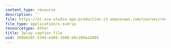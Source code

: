 ```yaml
---
content_type: resource
description: ''
file: https://ol-ocw-studio-app-production.s3.amazonaws.com/courses/res-6-008-digital-signal-processing-spring-2011/369e628f534ded661b80e8c20daa2803_XT6o4IRTcLk.srt
file_type: application/x-subrip
resourcetype: Other
title: 3play caption file
uid: 369e628f-534d-ed66-1b80-e8c20daa2803
---
```

